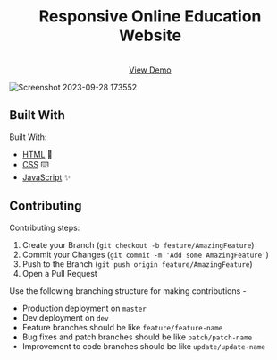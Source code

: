 <h1 align="center">Responsive Online Education Website</h1>
<p align="center">
 <br />
    <a href="https://karamraj.github.io/Responsive-Online-Education-Website">View Demo</a>
</p>

![Screenshot 2023-09-28 173552](https://github.com/Karamraj/Responsive-Online-Education-Website/assets/92857243/492e67b6-6219-43c6-ab17-aa712932d026)


## Built With

Built With:

- [HTML](https://www.w3schools.com/html/) :rocket:
- [CSS](https://www.w3.org/Style/CSS/Overview.en.html) :keyboard:
- [JavaScript](https://www.javascript.com/) :sparkles:

## Contributing

Contributing steps:

1. Create your Branch (`git checkout -b feature/AmazingFeature`)
2. Commit your Changes (`git commit -m 'Add some AmazingFeature'`)
3. Push to the Branch (`git push origin feature/AmazingFeature`)
4. Open a Pull Request

Use the following branching structure for making contributions -

- Production deployment on `master`
- Dev deployment on `dev`
- Feature branches should be like `feature/feature-name`
- Bug fixes and patch branches should be like `patch/patch-name`
- Improvement to code branches should be like `update/update-name`
